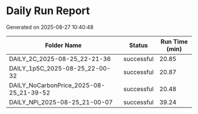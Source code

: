 # Daily Run Report
Generated on 2025-08-27 10:40:48

| Folder Name | Status     | Run Time (min) |
|-------------|------------|----------------|
| DAILY_2C_2025-08-25_22-21-36 | successful | 20.85 |
| DAILY_1p5C_2025-08-25_22-00-32 | successful | 20.87 |
| DAILY_NoCarbonPrice_2025-08-25_21-39-52 | successful | 20.48 |
| DAILY_NPi_2025-08-25_21-00-07 | successful | 39.24 |